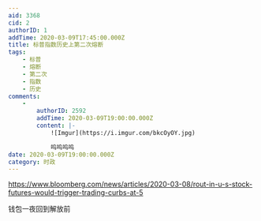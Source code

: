 ```yaml
---
aid: 3368
cid: 2
authorID: 1
addTime: 2020-03-09T17:45:00.000Z
title: 标普指数历史上第二次熔断
tags:
    - 标普
    - 熔断
    - 第二次
    - 指数
    - 历史
comments:
    -
        authorID: 2592
        addTime: 2020-03-09T19:00:00.000Z
        content: |-
            ![Imgur](https://i.imgur.com/bkcOyOY.jpg)

            呜呜呜呜
date: 2020-03-09T19:00:00.000Z
category: 时政
---
```


https://www.bloomberg.com/news/articles/2020-03-08/rout-in-u-s-stock-futures-would-trigger-trading-curbs-at-5

钱包一夜回到解放前
